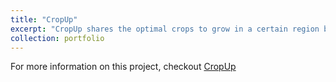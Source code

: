 ```yaml
---
title: "CropUp"
excerpt: "CropUp shares the optimal crops to grow in a certain region by calculating a user's specific plant hardiness zone utilizing a machine learning algorithim that determines the user's zone based on current weather trends, adjusted for the changing climate. <br/><img src='/images/cropup.png'>"
collection: portfolio
---
```


For more information on this project, checkout [CropUp](https://github.com/abhika-m/cropup)
